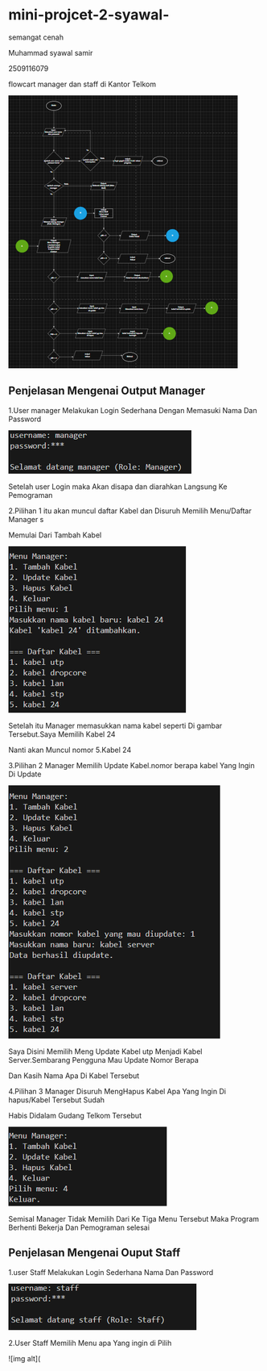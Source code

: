 # mini-projcet-2-syawal-
semangat cenah

Muhammad syawal samir

2509116079

flowcart manager dan staff di Kantor Telkom

![img alt](https://github.com/syawal619/mini-projcet-2-syawal-/blob/ee7e2311f2f7bcfde1ac8f73b8913f646fb5d1d3/flowcart%20update.png)

## Penjelasan Mengenai Output Manager

1.User manager Melakukan Login Sederhana Dengan Memasuki Nama Dan Password

![img alt](https://github.com/syawal619/mini-projcet-2-syawal-/blob/31b59f182b7133508c224a1db875ebd2f6b7ceff/user.png)

Setelah user Login maka Akan disapa dan diarahkan Langsung Ke Pemograman

2.Pilihan 1 itu akan muncul daftar Kabel dan Disuruh Memilih Menu/Daftar Manager s

Memulai Dari Tambah Kabel

![img alt](https://github.com/syawal619/mini-projcet-2-syawal-/blob/a809d65fc83f06a2d7063e476618d73d662cc1f7/tambah%20kabel.png)

Setelah itu Manager memasukkan nama kabel seperti Di gambar Tersebut.Saya Memilih Kabel 24

Nanti akan Muncul nomor 5.Kabel 24

3.Pilihan 2 Manager Memilih Update Kabel.nomor berapa kabel Yang Ingin Di Update

![img alt](https://github.com/syawal619/mini-projcet-2-syawal-/blob/ef8db0855fc11febc22d39483d52676a2bb62b9e/uptade.png)

Saya Disini Memilih  Meng Update Kabel utp Menjadi Kabel Server.Sembarang Pengguna Mau Update Nomor Berapa

Dan Kasih Nama Apa Di Kabel Tersebut

4.Pilihan 3 Manager Disuruh MengHapus Kabel Apa Yang Ingin Di hapus/Kabel Tersebut Sudah 

Habis Didalam Gudang Telkom Tersebut

![img alt](https://github.com/syawal619/mini-projcet-2-syawal-/blob/b99e2bc0e0f652dc95d9f6ef81eb13fd5e6dc2bc/hapus.png)

Semisal Manager Tidak Memilih Dari Ke Tiga Menu Tersebut Maka Program Berhenti Bekerja Dan Pemograman selesai

## Penjelasan Mengenai Ouput Staff

1.user Staff Melakukan Login Sederhana Nama Dan Password

![img alt](https://github.com/syawal619/mini-projcet-2-syawal-/blob/c30584ea09dd6b73c7d300d627c8d054af4b580e/user%20staff.png)

2.User Staff Memilih Menu apa Yang ingin di Pilih 

![img alt](










